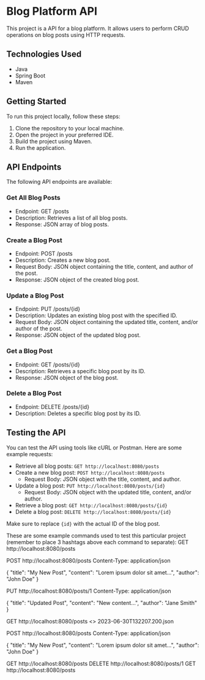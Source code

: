 # Blog Platform API

This project is a API for a blog platform. It allows users to perform CRUD operations on blog posts using HTTP requests.

## Technologies Used

- Java
- Spring Boot
- Maven

## Getting Started

To run this project locally, follow these steps:

1. Clone the repository to your local machine.
2. Open the project in your preferred IDE.
3. Build the project using Maven.
4. Run the application.

## API Endpoints

The following API endpoints are available:

### Get All Blog Posts

- Endpoint: GET /posts
- Description: Retrieves a list of all blog posts.
- Response: JSON array of blog posts.

### Create a Blog Post

- Endpoint: POST /posts
- Description: Creates a new blog post.
- Request Body: JSON object containing the title, content, and author of the post.
- Response: JSON object of the created blog post.

### Update a Blog Post

- Endpoint: PUT /posts/{id}
- Description: Updates an existing blog post with the specified ID.
- Request Body: JSON object containing the updated title, content, and/or author of the post.
- Response: JSON object of the updated blog post.

### Get a Blog Post

- Endpoint: GET /posts/{id}
- Description: Retrieves a specific blog post by its ID.
- Response: JSON object of the blog post.

### Delete a Blog Post

- Endpoint: DELETE /posts/{id}
- Description: Deletes a specific blog post by its ID.

## Testing the API

You can test the API using tools like cURL or Postman. Here are some example requests:

- Retrieve all blog posts: `GET http://localhost:8080/posts`
- Create a new blog post: `POST http://localhost:8080/posts`
    - Request Body: JSON object with the title, content, and author.
- Update a blog post: `PUT http://localhost:8080/posts/{id}`
    - Request Body: JSON object with the updated title, content, and/or author.
- Retrieve a blog post: `GET http://localhost:8080/posts/{id}`
- Delete a blog post: `DELETE http://localhost:8080/posts/{id}`

Make sure to replace `{id}` with the actual ID of the blog post.

These are some example commands used to test this particular project (remember to place 3 hashtags above each command to separate):
GET http://localhost:8080/posts

POST http://localhost:8080/posts
Content-Type: application/json

{
"title": "My New Post",
"content": "Lorem ipsum dolor sit amet...",
"author": "John Doe"
}

PUT http://localhost:8080/posts/1
Content-Type: application/json

{
"title": "Updated Post",
"content": "New content...",
"author": "Jane Smith"
}


GET http://localhost:8080/posts
<> 2023-06-30T132207.200.json

POST http://localhost:8080/posts
Content-Type: application/json

{
"title": "My New Post",
"content": "Lorem ipsum dolor sit amet...",
"author": "John Doe"
}


GET http://localhost:8080/posts
DELETE http://localhost:8080/posts/1
GET http://localhost:8080/posts

